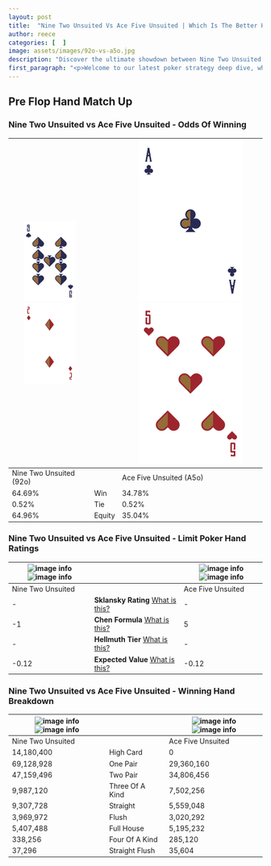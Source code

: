 ```yaml
---
layout: post
title:  "Nine Two Unsuited Vs Ace Five Unsuited | Which Is The Better Hand In Poker? A Complete Guide"
author: reece
categories: [  ]
image: assets/images/92o-vs-a5o.jpg
description: "Discover the ultimate showdown between Nine Two Unsuited and Ace Five Unsuited in poker! Uncover the odds, strategies, and scenarios where one hand triumphs over the other. Get ready to up your poker game with this thrilling analysis."
first_paragraph: "<p>Welcome to our latest poker strategy deep dive, where we're pitting two distinct hands against each other in a high-stakes showdown: Nine Two Unsuited vs Ace Five Unsuited.</p><p>In the dynamic world of poker, every decision counts, and knowing which hand holds the upper hand is key to your success at the table.</p><p>In this article, we'll dissect these two hands, explore the scenarios where one dominates the other, and equip you with the knowledge to make strategic choices that can tip the odds in your favor.</p><p>Get ready to unravel the intriguing dynamics of these poker hands and elevate your game to new heights.</p>"
---
```




[comment]: # (sp0)

## Pre Flop Hand Match Up

<div class="table hand-ratings" markdown="1"> 



### Nine Two Unsuited vs Ace Five Unsuited - Odds Of Winning


    
| ![image info](assets/images/hand1/9.png) ![image info](assets/images/hand1/2o.png) |  | ![image info](assets/images/hand2/a.png) ![image info](assets/images/hand2/5o.png) |
| -------- | -------- | -------- |
| Nine Two Unsuited (92o) |  | Ace Five Unsuited (A5o) |
| 64.69% | Win | 34.78% |
| 0.52% | Tie | 0.52% |
| 64.96% | Equity | 35.04% |




[comment]: # (sp1)



### Nine Two Unsuited vs Ace Five Unsuited - Limit Poker Hand Ratings


    
| ![image info](https://www.riverpairs.com/assets/images/hand1/9.png) ![image info](https://www.riverpairs.com/assets/images/hand1/2o.png) |  | ![image info](https://www.riverpairs.com/assets/images/hand2/a.png) ![image info](https://www.riverpairs.com/assets/images/hand2/5o.png) |
| -------- | -------- | -------- |
| Nine Two Unsuited |  | Ace Five Unsuited |
| - | **Sklansky Rating** [What is this?](/sklansky-rating-explained) | - |
| -1 | **Chen Formula** [What is this?](/chen-formula-explained) | 5 |
| - | **Hellmuth Tier** [What is this?](/Hellmuth-tier-explained) | - |
| -0.12 | **Expected Value** [What is this?](/expected-value-explained) | -0.12 |




[comment]: # (sp2)



### Nine Two Unsuited vs Ace Five Unsuited - Winning Hand Breakdown


    
| ![image info](https://www.riverpairs.com/assets/images/hand1/9.png) ![image info](https://www.riverpairs.com/assets/images/hand1/2o.png) |  | ![image info](https://www.riverpairs.com/assets/images/hand2/a.png) ![image info](https://www.riverpairs.com/assets/images/hand2/5o.png) |
| -------- | -------- | -------- |
| Nine Two Unsuited |  | Ace Five Unsuited |
| 14,180,400 | High Card | 0 |
| 69,128,928 | One Pair | 29,360,160 |
| 47,159,496 | Two Pair | 34,806,456 |
| 9,987,120 | Three Of A Kind | 7,502,256 |
| 9,307,728 | Straight | 5,559,048 |
| 3,969,972 | Flush | 3,020,292 |
| 5,407,488 | Full House | 5,195,232 |
| 338,256 | Four Of A Kind | 285,120 |
| 37,296 | Straight Flush | 35,604 |




[comment]: # (sp3)



</div>

[comment]: # (sp4)



[comment]: # (sp5)


